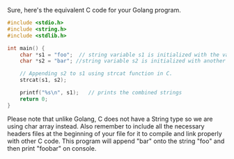Sure, here's the equivalent C code for your Golang program. 

```c
#include <stdio.h>
#include <string.h>
#include <stdlib.h>

int main() {
    char *s1 = "foo";  // string variable s1 is initialized with the value of s2 
    char *s2 = "bar"; //string variable s2 is initialized with another string literal 

    // Appending s2 to s1 using strcat function in C.
    strcat(s1, s2);  

    printf("%s\n", s1);   // prints the combined strings
    return 0;
}
```
Please note that unlike Golang, C does not have a String type so we are using char array instead. Also remember to include all the necessary headers files at the beginning of your file for it to compile and link properly with other C code. This program will append "bar" onto the string "foo" and then print "foobar" on console.
